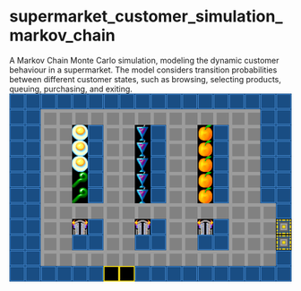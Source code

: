 # supermarket_customer_simulation_markov_chain

A Markov Chain Monte Carlo simulation, modeling the dynamic customer behaviour in a supermarket.
The model considers transition probabilities between different customer states, such as browsing, selecting products, queuing, purchasing, and exiting.
![](/supermarket.png)
